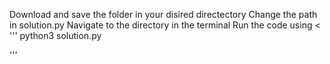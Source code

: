 Download and save the folder in your disired directectory
Change the path in solution.py
Navigate to the directory in the terminal
Run the code using <
'''
python3 solution.py
 
'''
